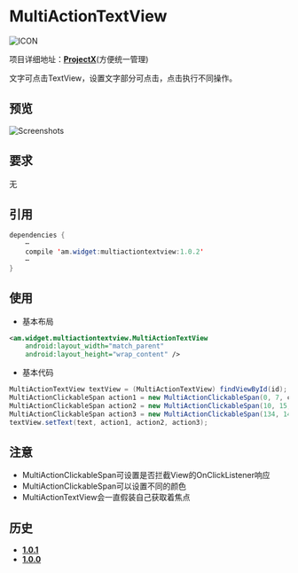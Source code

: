 # MultiActionTextView
![ICON](https://raw.githubusercontent.com/AlexMofer/ProjectX/master/multiactiontextview/icon.png)

项目详细地址：[**ProjectX**](https://github.com/AlexMofer/ProjectX/tree/master/multiactiontextview)(方便统一管理)

文字可点击TextView，设置文字部分可点击，点击执行不同操作。
## 预览
![Screenshots](https://raw.githubusercontent.com/AlexMofer/ProjectX/master/multiactiontextview/screenshots.gif)
## 要求
无

## 引用
```java
dependencies {
    ⋯
    compile 'am.widget:multiactiontextview:1.0.2'
    ⋯
}
```
## 使用
- 基本布局
```xml
<am.widget.multiactiontextview.MultiActionTextView
    android:layout_width="match_parent"
    android:layout_height="wrap_content" />
```
- 基本代码
```java
MultiActionTextView textView = (MultiActionTextView) findViewById(id);
MultiActionClickableSpan action1 = new MultiActionClickableSpan(0, 7, colorPrimary, true, false, listener);
MultiActionClickableSpan action2 = new MultiActionClickableSpan(10, 15, colorAccent, false, true, listener);
MultiActionClickableSpan action3 = new MultiActionClickableSpan(134, 140, colorRipple, false, true, listener);
textView.setText(text, action1, action2, action3);
```
## 注意
- MultiActionClickableSpan可设置是否拦截View的OnClickListener响应
- MultiActionClickableSpan可以设置不同的颜色
- MultiActionTextView会一直假装自己获取着焦点

## 历史
- [**1.0.1**](https://bintray.com/alexmofer/maven/MultiActionTextView/1.0.1)
- [**1.0.0**](https://bintray.com/alexmofer/maven/MultiActionTextView/1.0.0)